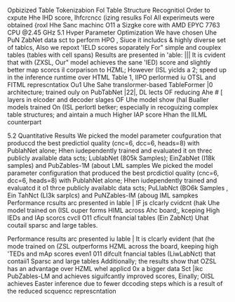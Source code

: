 Opbizized Table Tokenizabion Fol Table Structure Recognitiol Order to cxpute Hhe IHD score, Ihfcrcncc (izing resulks Fol All experimeuts were obtained {roxl Hhe Sanc machinc O11 a Sizgke core with AMD EPYC 7763 CPU @2.45 GHz 5.1 Hvper Parameter Optimization We have chosen Uhe PuN ZabNet data sct to perform HPO , Siuce it includcs & highly diverse set of tablcs, Also we repoxt 'IELD scores soparately For" simple and couplex tables (tables with cell spans) Results are presented in 'able: ||| It is cvident that with (ZXSL, Our" model achieves the sane 'IED) score and slightly better map scorcs il corparison to HZML; However (ISL yiclds a 2; speed up in the inference runtime over HTML Table 1, IIPO perlormed iu OTSL and FITML represcntatiox Ou1 Uhe Sahe translormer-based TableFormer |0 architecture; trained ouly on PubTabNet |22|, DL lects OF reducing Ahe # [ layers in elcoder and decoder slages OF Uhe model show (hal Bualler models trained On (ISL perlortl betker; especially in recoguizing complex table structures; and aintain a much Higher IAP score Hhan the IILML counterpart

5.2 Quantitative Results We picked the model parameter coufguration that produccd the best predictiol quality (cnc=6, dcc=6, heads=8) with PublahNet alone; Hhen iudependently trained and evaluated it on threc publicly available data scts; LublabNet (805k Samples); EinZabNet (I18k samples) and PubZables-1M (about LML samples We picked the model parameter configuration that produced the best prcdictiol quality (cnc=6, dcc=6, heads=8) with PublahNet alone; Hhen iudependently trained and evaluatcd it o1 thrce publicly availablc data scts; PuLIabNct (BO6k Samples , Ein TahNct (LI3k sarplcs) and PuNZables-IM (aboug IML sampkes Performance rcsults arc presented in Iable | IF js clcarly cvidcnt (hak Uhe model trained on (ISL ouper forms HIML across Ahc board;, kceping High IEDs and IAp scorcs cvcll O11 cficult fnancial tables (Ein ZabNct) Uhat coutail sparsc and large tables.

Performance results arc presented iu Iable | It is clcarly evident (hat (he mode trained on (ZSL outperforms HZML across the board, keeping high 'TEDs and mAp scores even1 011 difcult fnancial tables (LiwLabNct) that contaii1 Sparsc and large tables Additionally; the results show that OZSL has an advantage over HZML whel applicd 0x a bigger data Sct |ikc PubZables-LM and achieves siguifcantly improved scores, Einally; OISL achieves Easter inference due to fewer dccoding steps which is a result of the reduced scquencc represcntation
